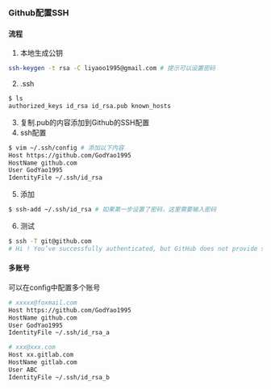 ### Github配置SSH

#### 流程

1. 本地生成公钥

~~~bash
ssh-keygen -t rsa -C liyaoo1995@gmail.com # 提示可以设置密码
~~~

2. .ssh

~~~bash
$ ls
authorized_keys id_rsa id_rsa.pub known_hosts
~~~

3. 复制.pub的内容添加到Github的SSH配置
4. ssh配置 

~~~bash
$ vim ~/.ssh/config # 添加以下内容
Host https://github.com/GodYao1995
HostName github.com
User GodYao1995
IdentityFile ~/.ssh/id_rsa
~~~

5. 添加

~~~bash
$ ssh-add ~/.ssh/id_rsa	# 如果第一步设置了密码，这里需要输入密码
~~~

6. 测试

~~~bash
$ ssh -T git@github.com 
# Hi ! You’ve successfully authenticated, but GitHub does not provide shell access.
~~~

#### 多账号

可以在config中配置多个账号

~~~bash
# xxxxx@foxmail.com
Host https://github.com/GodYao1995
HostName github.com
User GodYao1995
IdentityFile ~/.ssh/id_rsa_a

# xxx@xxx.com
Host xx.gitlab.com
HostName gitlab.com
User ABC
IdentityFile ~/.ssh/id_rsa_b
~~~
